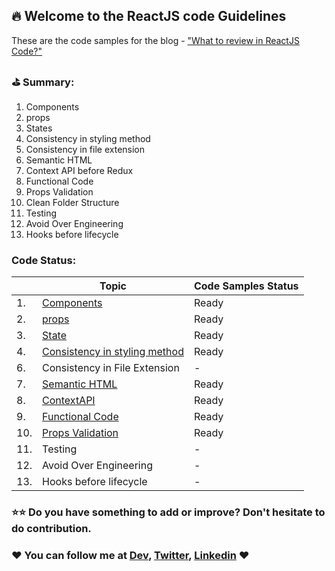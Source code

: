 ## :fire: Welcome to the ReactJS code Guidelines

These are the code samples for the blog - ["What to review in ReactJS Code?"](https://dev.to/hellonehha/what-to-review-in-reactjs-code-1co7) 

### :golf: Summary:

1. Components
2. props
3. States
4. Consistency in styling method
5. Consistency in file extension
6. Semantic HTML
7. Context API before Redux 
8. Functional Code
9. Props Validation
10. Clean Folder Structure
11. Testing
12. Avoid Over Engineering
13. Hooks before lifecycle

### Code Status:

| | Topic  | Code Samples Status |
| ------- | ------------- | ------------- |
| 1. | [Components](https://github.com/Neha/ReactJS-code-review/tree/main/Components)  | Ready  |
| 2. | [props](https://github.com/Neha/ReactJS-code-review/tree/main/Props)  | Ready  |
| 3. | [State](https://github.com/Neha/ReactJS-code-review/tree/main/States) | Ready  |
| 4. | [Consistency in styling method](https://github.com/Neha/ReactJS-code-review/tree/main/Styling-methods)  | Ready  |
| 6. | Consistency in File Extension  | -  |
| 7. | [Semantic HTML](https://github.com/Neha/ReactJS-code-review/tree/main/Semantic-html) | Ready  |
| 8. | [ContextAPI](https://github.com/Neha/ReactJS-code-review/tree/main/ContextAPI)  | Ready  |
| 9. | [Functional Code](https://github.com/Neha/ReactJS-code-review/tree/main/Functional-code)  | Ready  |
| 10. | [Props Validation](https://github.com/Neha/ReactJS-code-review/tree/main/Props-validation)  | Ready  |
| 11. | Testing  | -  |
| 12. | Avoid Over Engineering  | -  |
| 13. | Hooks before lifecycle  | -  |


### :star::star: Do you have something to add or improve? Don't hesitate to do contribution.


### :heart: You can follow me at [Dev](https://dev.to/hellonehha), [Twitter](https://twitter.com/hellonehha), [Linkedin](https://www.linkedin.com/in/nehha/) :heart: